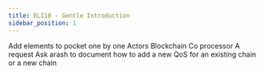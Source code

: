 ```yaml
---
title: ELI10 - Gentle Introduction
sidebar_position: 1
---
```


Add elements to pocket one by one
Actors
Blockchain
Co processor
A request
Ask arash to document how to add a new QoS for an existing chain or a new chain
